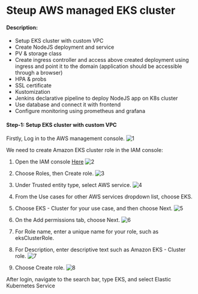 # Steup AWS managed EKS cluster

#### Description:

- Setup EKS cluster with custom VPC
- Create NodeJS deployment and service
- PV & storage class
- Create ingress controller and access above created deployment using ingress and point it to the domain (application should be accessible through a browser) 
- HPA & probs
- SSL certificate
- Kustomization
- Jenkins declarative pipeline to deploy NodeJS app on K8s cluster
- Use database and connect it with frontend
- Configure monitoring using prometheus and grafana

#### Step-1: Setup EKS cluster with custom VPC

Firstly, Log in to the AWS management console.
![1](https://user-images.githubusercontent.com/74168188/178555843-f062573f-166c-4b06-b947-d2d11da46507.png)

We need to create Amazon EKS cluster role in the IAM console:

1. Open the IAM console [Here](https://console.aws.amazon.com/iam/)
![2](https://user-images.githubusercontent.com/74168188/190069626-c53f0210-d3a5-4567-8d1d-386f3c23dfb0.png)

2. Choose Roles, then Create role.
![3](https://user-images.githubusercontent.com/74168188/190069978-c77df6b4-347a-47cc-8196-795eeb355549.png)

3. Under Trusted entity type, select AWS service.
![4](https://user-images.githubusercontent.com/74168188/190070037-5ac52e08-d5c8-4d15-bdd9-47151e440740.png)

4. From the Use cases for other AWS services dropdown list, choose EKS.
5. Choose EKS - Cluster for your use case, and then choose Next.
![5](https://user-images.githubusercontent.com/74168188/190070109-45d85743-e089-4115-8187-92e3b6e9b7fd.png)

6. On the Add permissions tab, choose Next.
![6](https://user-images.githubusercontent.com/74168188/190070600-b218672a-84b3-4317-9052-70616a74f59f.png)

7. For Role name, enter a unique name for your role, such as eksClusterRole.
8. For Description, enter descriptive text such as Amazon EKS - Cluster role.
![7](https://user-images.githubusercontent.com/74168188/190070704-f9472b3b-ce40-4069-b6c8-3f48d85999a6.png)

9. Choose Create role.
![8](https://user-images.githubusercontent.com/74168188/190070737-1a187b57-293f-4f78-a79e-31b03a033425.png)

After login, navigate to the search bar, type EKS, and select Elastic Kubernetes Service
